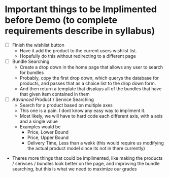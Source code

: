 # Important things to be Implimented before Demo (to complete requirements describe in syllabus)
- [ ] Finish the wishlist button
  - Have it add the product to the current users wishlist list.
  - Hopefully do this without redirecting to a different page
- [ ] Bundle Searching
  - Create a drop down in the home page that allows any user to search for bundles
  - Probably, copy the first drop down, which querys the database for products, and passes that as a choice list to the drop down form.
  - And then return a template that displays all of the bundles that have that given item contained in them
- [ ] *Advanced* Product / Service Searching
  - Search for a product based on multiple axes
  - This one is a pain. I dont know any easy way to impliment it.
  - Most likely, we will have to hard code each different axis, with a axis and a single value
  - Examples would be
    - Price, Lower Bound
    - Price, Upper Bound
    - Delivery Time, Less than a wekk (this would require us modifying the actual product model since its not in there currently) 
- Theres more things that could be implimented, like making the products / serivces / bundles look better on the page, and improving the bundle searching, but this is what we need to maximize our grades

